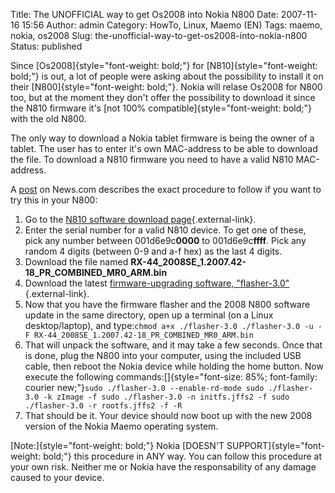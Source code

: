 Title: The UNOFFICIAL way to get Os2008 into Nokia N800
Date: 2007-11-16 15:56
Author: admin
Category: HowTo, Linux, Maemo (EN)
Tags: maemo, nokia, os2008
Slug: the-unofficial-way-to-get-os2008-into-nokia-n800
Status: published

Since [Os2008]{style="font-weight: bold;"} for
[N810]{style="font-weight: bold;"} is out, a lot of people were asking
about the possibility to install it on their
[N800]{style="font-weight: bold;"}. Nokia will relase Os2008 for N800
too, but at the moment they don't offer the possibility to download it
since the N810 firmware it's [not 100%
compatible]{style="font-weight: bold;"} with the old N800.

The only way to download a Nokia tablet firmware is being the owner of a
tablet. The user has to enter it's own MAC-address to be able to
download the file. To download a N810 firmware you need to have a valid
N810 MAC-address.

A [post](http://www.news.com/8301-10784_3-9816300-7.html?tag=nefd.only)
on News.com describes the exact procedure to follow if you want to try
this in your N800:

1.  Go to the [N810 software download
    page](http://tablets-dev.nokia.com/nokia_N810.php){.external-link}.
2.  Enter the serial number for a valid N810 device. To get one of
    these, pick any number between 001d6e9c**0000** to 001d6e9c**ffff**.
    Pick any random 4 digits (between 0-9 and a-f hex) as the last 4
    digits.
3.  Download the file named
    **RX-44\_2008SE\_1.2007.42-18\_PR\_COMBINED\_MR0\_ARM.bin**
4.  Download the latest [firmware-upgrading software,
    "flasher-3.0"](http://tablets-dev.nokia.com/d3.php?f=flasher-3.0){.external-link}.
5.  Now that you have the firmware flasher and the 2008 N800 software
    update in the same directory, open up a terminal (on a Linux
    desktop/laptop), and
    type:`chmod a+x ./flasher-3.0 ./flasher-3.0 -u -F RX-44_2008SE_1.2007.42-18_PR_COMBINED_MR0_ARM.bin`
6.  That will unpack the software, and it may take a few seconds. Once
    that is done, plug the N800 into your computer, using the included
    USB cable, then reboot the Nokia device while holding the home
    button. Now execute the following
    commands:[]{style="font-size: 85%; font-family: courier new;"}`sudo ./flasher-3.0 --enable-rd-mode sudo ./flasher-3.0 -k zImage -f sudo ./flasher-3.0 -n initfs.jffs2 -f sudo ./flasher-3.0 -r rootfs.jffs2 -f -R`
7.  That should be it. Your device should now boot up with the new 2008
    version of the Nokia Maemo operating system.

[Note:]{style="font-weight: bold;"} Nokia [DOESN'T
SUPPORT]{style="font-weight: bold;"} this procedure in ANY way. You can
follow this procedure at your own risk. Neither me or Nokia have the
responsability of any damage caused to your device.
